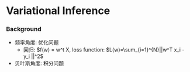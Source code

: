 # Variational Inference

### Background

- 频率角度: 优化问题
    - 回归: $f(w) = w^t X, loss function: $L(w)=\sum_{i=1}^{N}||w^T x_i - y_i ||^2$
- 贝叶斯角度: 积分问题